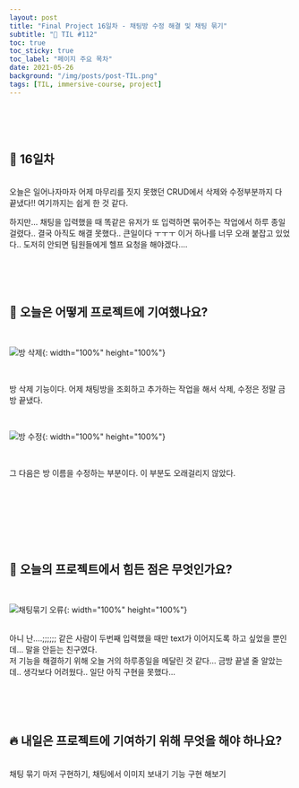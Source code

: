 ```yaml
---
layout: post
title: "Final Project 16일차 - 채팅방 수정 해결 및 채팅 묶기"
subtitle: "📅 TIL #112"
toc: true
toc_sticky: true
toc_label: "페이지 주요 목차"
date: 2021-05-26
background: "/img/posts/post-TIL.png"
tags: [TIL, immersive-course, project]
---
```


<br/>
<br/>
<br/>

## 🔔 16일차

<br/>
오늘은 일어나자마자 어제 마무리를 짓지 못했던 CRUD에서 삭제와 수정부분까지 다 끝냈다!! 여기까지는 쉽게 한 것 같다.

하지만... 채팅을 입력했을 때 똑같은 유저가 또 입력하면 묶어주는 작업에서 하루 종일 걸렸다.. 결국 아직도 해결 못했다.. 큰일이다 ㅜㅜㅜ 이거 하나를 너무 오래 붙잡고 있었다.. 도저히 안되면 팀원들에게 헬프 요청을 해야겠다....

<br/>
<br/>
<br/>

## 💪 오늘은 어떻게 프로젝트에 기여했나요?

<br/>

![방 삭제](https://user-images.githubusercontent.com/75570915/119675914-64b70100-be78-11eb-8236-94d345a8197c.gif){: width="100%" height="100%"}

<br/>

방 삭제 기능이다. 어제 채팅방을 조회하고 추가하는 작업을 해서 삭제, 수정은 정말 금방 끝냈다.

<br/>

![방 수정](https://user-images.githubusercontent.com/75570915/119679939-bd3bcd80-be7b-11eb-9444-4cd4ead97118.gif){: width="100%" height="100%"}

<br/>

그 다음은 방 이름을 수정하는 부분이다. 이 부분도 오래걸리지 않았다.

<br/>
<br/>
<br/>
<br/>
<br/>
<br/>

## 🤔 오늘의 프로젝트에서 힘든 점은 무엇인가요?

<br/>

![채팅묶기 오류](https://user-images.githubusercontent.com/75570915/119679946-be6cfa80-be7b-11eb-9560-2b3023544cb2.gif){: width="100%" height="100%"}

<br/>
아니 난....;;;;;; 같은 사람이 두번째 입력했을 때만 text가 이어지도록 하고 싶었을 뿐인데... 말을 안듣는 친구였다.

<br/>
저 기능을 해결하기 위해 오늘 거의 하루종일을 메달린 것 같다... 금방 끝낼 줄 알았는데.. 생각보다 어려웠다.. 일단 아직 구현을 못했다...

<br/>
<br/>
<br/>
<br/>
<br/>

## 🔥 내일은 프로젝트에 기여하기 위해 무엇을 해야 하나요?

<br/>
채팅 묶기 마저 구현하기, 채팅에서 이미지 보내기 기능 구현 해보기

<br/>
<br/>
<br/>
<br/>
<br/>
<br/>
